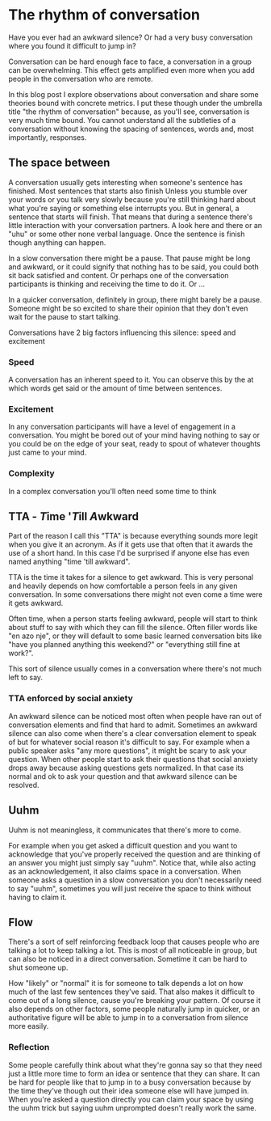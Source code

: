 # The rhythm of conversation

Have you ever had an awkward silence?
Or had a very busy conversation where you found it difficult to jump in?

Conversation can be hard enough face to face, a conversation in a group can be overwhelming.
This effect gets amplified even more when you add people in the conversation who are remote.

In this blog post I explore observations about conversation and share some theories bound with concrete metrics.
I put these though under the umbrella title "the rhythm of conversation" because, as you'll see, conversation is very much time bound.
You cannot understand all the subtleties of a conversation without knowing the spacing of sentences, words and, most importantly, responses.

## The space between

A conversation usually gets interesting when someone's sentence has finished.
Most sentences that starts also finish
Unless you stumble over your words or you talk very slowly because you're still thinking hard about what you're saying or something else interrupts you.
But in general, a sentence that starts will finish.
That means that during a sentence there's little interaction with your conversation partners.
A look here and there or an "uhu" or some other none verbal language.
Once the sentence is finish though anything can happen.

In a slow conversation there might be a pause.
That pause might be long and awkward, or it could signify that nothing has to be said, you could both sit back satisfied and content.
Or perhaps one of the conversation participants is thinking and receiving the time to do it.
Or ...

In a quicker conversation, definitely in group, there might barely be a pause.
Someone might be so excited to share their opinion that they don't even wait for the pause to start talking.

Conversations have 2 big factors influencing this silence: speed and excitement

### Speed

A conversation has an inherent speed to it.
You can observe this by the at which words get said or the amount of time between sentences.

### Excitement

In any conversation participants will have a level of engagement in a conversation.
You might be bored out of your mind having nothing to say or you could be on the edge of your seat, ready to spout of whatever thoughts just came to your mind.

### Complexity

In a complex conversation you'll often need some time to think

## TTA - *T*ime '*T*ill *A*wkward

Part of the reason I call this "TTA" is because everything sounds more legit when you give it an acronym.
As if it gets use that often that it awards the use of a short hand.
In this case I'd be surprised if anyone else has even named anything "time 'till awkward".

TTA is the time it takes for a silence to get awkward.
This is very personal and heavily depends on how comfortable a person feels in any given conversation.
In some conversations there might not even come a time were it gets awkward.

Often time, when a person starts feeling awkward, people will start to think about stuff to say with which they can fill the silence.
Often filler words like "en azo nje", or they will default to some basic learned conversation bits like "have you planned anything this weekend?" or "everything still fine at work?".

This sort of silence usually comes in a conversation where there's not much left to say.

### TTA enforced by social anxiety

An awkward silence can be noticed most often when people have ran out of conversation elements and find that hard to admit.
Sometimes an awkward silence can also come when there's a clear conversation element to speak of but for whatever social reason it's difficult to say.
For example when a public speaker asks "any more questions", it might be scary to ask your question.
When other people start to ask their questions that social anxiety drops away because asking questions gets normalized.
In that case its normal and ok to ask your question and that awkward silence can be resolved.

## Uuhm

Uuhm is not meaningless, it communicates that there's more to come.

For example when you get asked a difficult question and you want to acknowledge that you've properly received the question and are thinking of an answer you might just simply say "uuhm".
Notice that, while also acting as an acknowledgement, it also claims space in a conversation.
When someone asks a question in a slow conversation you don't necessarily need to say "uuhm", sometimes you will just receive the space to think without having to claim it.

## Flow

There's a sort of self reinforcing feedback loop that causes people who are talking a lot to keep talking a lot.
This is most of all noticeable in group, but can also be noticed in a direct conversation.
Sometime it can be hard to shut someone up.

How "likely" or "normal" it is for someone to talk depends a lot on how much of the last few sentences they've said.
That also makes it difficult to come out of a long silence, cause you're breaking your pattern.
Of course it also depends on other factors, some people naturally jump in quicker, or an authoritative figure will be able to jump in to a conversation from silence more easily.

### Reflection

Some people carefully think about what they're gonna say so that they need just a little more time to form an idea or sentence that they can share.
It can be hard for people like that to jump in to a busy conversation because by the time they've though out their idea someone else will have jumped in.
When you're asked a question directly you can claim your space by using the uuhm trick but saying uuhm unprompted doesn't really work the same.
